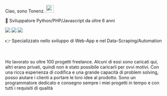 Ciao, sono Tonenz. <img src="https://media.giphy.com/media/hvRJCLFzcasrR4ia7z/giphy.gif" height="25px" width="25px">
<br>
<p>🛅 Sviluppatore Python/PHP/Javascript da oltre 6 anni</p>
<img src="https://img.shields.io/badge/Python-FFD43B?style=for-the-badge&logo=python&logoColor=black">
<img src="https://img.shields.io/badge/PHP-0274B5?style=for-the-badge&logo=PHP&logoColor=white">
<img src="https://img.shields.io/badge/JAVASCRIPT-E8D44D?style=for-the-badge&logo=JAVASCRIPT&logoColor=black">
<br>
<p>👉 Specializzato nello sviluppo di Web-App e nel Data-Scraping/Automation</p>
<br>
<p>Ho lavorato su oltre 100 progetti freelance. Alcuni di essi sono caricati qui, altri erano privati, quindi non è stato possibile caricarli per ovvi motivi.
Con una ricca esperienza di codifica e una grande capacità di problem solving, posso aiutare i clienti a portare le loro idee al prodotto. Sono un programmatore dedicato e consegno sempre i miei progetti in tempo e con tutti i requisiti di qualità</p>










<!--
**Tonenz16/Tonenz16** is a ✨ _special_ ✨ repository because its `README.md` (this file) appears on your GitHub profile.


Here are some ideas to get you started:

- 🔭 I’m currently working on ...
- 🌱 I’m currently learning ...
- 👯 I’m looking to collaborate on ...
- 🤔 I’m looking for help with ...
- 💬 Ask me about ...
- 📫 How to reach me: ...
- 😄 Pronouns: ...
- ⚡ Fun fact: ...
-->
